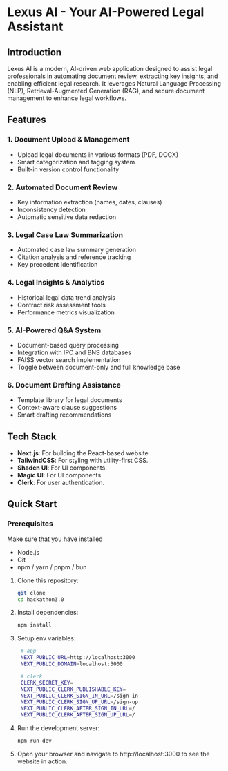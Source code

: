 <h1 align="start">
  Lexus AI - Your AI-Powered Legal Assistant
</h1>

## Introduction

Lexus AI is a modern, AI-driven web application designed to assist legal professionals in automating document review, extracting key insights, and enabling efficient legal research. It leverages Natural Language Processing (NLP), Retrieval-Augmented Generation (RAG), and secure document management to enhance legal workflows.

## Features

### 1. Document Upload & Management

- Upload legal documents in various formats (PDF, DOCX)
- Smart categorization and tagging system
- Built-in version control functionality

### 2. Automated Document Review

- Key information extraction (names, dates, clauses)
- Inconsistency detection
- Automatic sensitive data redaction

### 3. Legal Case Law Summarization

- Automated case law summary generation
- Citation analysis and reference tracking
- Key precedent identification

### 4. Legal Insights & Analytics

- Historical legal data trend analysis
- Contract risk assessment tools
- Performance metrics visualization

### 5. AI-Powered Q&A System

- Document-based query processing
- Integration with IPC and BNS databases
- FAISS vector search implementation
- Toggle between document-only and full knowledge base

### 6. Document Drafting Assistance

- Template library for legal documents
- Context-aware clause suggestions
- Smart drafting recommendations

## Tech Stack

- **Next.js**: For building the React-based website.
- **TailwindCSS**: For styling with utility-first CSS.
- **Shadcn UI**: For UI components.
- **Magic UI**: For UI components.
- **Clerk**: For user authentication.

## Quick Start

### Prerequisites

Make sure that you have installed

- Node.js
- Git
- npm / yarn / pnpm / bun

1. Clone this repository:

   ```bash
   git clone
   cd hackathon3.0
   ```

2. Install dependencies:
   ```bash
   npm install
   ```
3. Setup env variables:

   ```bash
    # app
    NEXT_PUBLIC_URL=http://localhost:3000
    NEXT_PUBLIC_DOMAIN=localhost:3000

    # clerk
    CLERK_SECRET_KEY=
    NEXT_PUBLIC_CLERK_PUBLISHABLE_KEY=
    NEXT_PUBLIC_CLERK_SIGN_IN_URL=/sign-in
    NEXT_PUBLIC_CLERK_SIGN_UP_URL=/sign-up
    NEXT_PUBLIC_CLERK_AFTER_SIGN_IN_URL=/
    NEXT_PUBLIC_CLERK_AFTER_SIGN_UP_URL=/
   ```

4. Run the development server:
   ```bash
   npm run dev
   ```
5. Open your browser and navigate to http://localhost:3000 to see the website in action.
